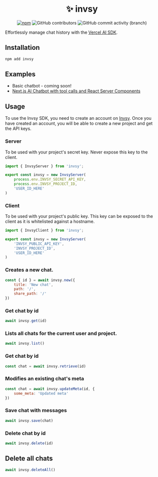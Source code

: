 <h1 align="center"> ✨ invsy </h1>
<section align="center" id="shieldio-badges">
<a href="https://www.npmjs.com/package/invsy"><img alt="npm"  src="https://img.shields.io/npm/dw/invsy?style=flat-square"></a>
<img alt="GitHub contributors" src="https://img.shields.io/github/contributors/invsy/invsy?style=flat-square">
<img alt="GitHub commit activity (branch)" src="https://img.shields.io/github/commit-activity/w/invsy/invsy/main?style=flat-square">
</section>

Effortlessly manage chat history with the [Vercel AI SDK](https://sdk.vercel.ai/).

## Installation

```bash
npm add invsy
```

## Examples
- Basic chatbot - coming soon!
- [Next.js AI Chatbot with tool calls and React Server Components](https://github.com/invsy/invsy-nextjs-example)

## Usage
To use the Invsy SDK, you need to create an account on [Invsy](https://dash.invsy.com/). Once you have created an account, you will be able to create a new project and get the API keys.

### Server
To be used with your project's secret key. Never expose this key to the client.
```javascript
import { InvsyServer } from 'invsy';

export const invsy = new InvsyServer(
	process.env.INVSY_SECRET_API_KEY,
	process.env.INVSY_PROJECT_ID,
	'USER_ID_HERE'
)
```

### Client
To be used with your project's public key. This key can be exposed to the client as it is whitelisted against a hostname.
```javascript
import { InvsyClient } from 'invsy';

export const invsy = new InvsyServer(
	'INVSY_PUBLIC_API_KEY',
	'INVSY_PROJECT_ID',
	'USER_ID_HERE'
)
```

### Creates a new chat.

```javascript
const { id } = await invsy.new({
    title: 'New chat',
    path: '/',
    share_path: '/'
})
```

### Get chat by id

```javascript
await invsy.get(id)
```

### Lists all chats for the current user and project.

```javascript
await invsy.list()
```

### Get chat by id

```javascript
const chat = await invsy.retrieve(id)
```

### Modifies an existing chat's meta

```javascript
const chat = await invsy.updateMeta(id, {
    some_meta: 'Updated meta'
})
```

### Save chat with messages

```javascript
await invsy.save(chat)
```

### Delete chat by id

```javascript
await invsy.delete(id)
```

## Delete all chats

```javascript
await invsy.deleteAll()
```